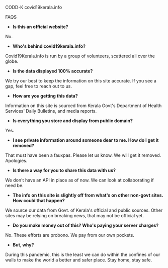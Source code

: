 CODD-K covid19kerala.info

FAQS

* **Is this an official website?**

No.

* **Who's behind covid19kerala.info?**

Covid19Kerala.info is run by a group of volunteers, scattered all over the globe.

* **Is the data displayed 100% accurate?**

We try our best to keep the information on this site accurate. If you see a gap, feel free to reach out to us. 

* **How are you getting this data?**

Information on this site is sourced from Kerala Govt's Department of Health Services' Daily Bulletins, and media reports.

* **Is everything you store and display from public domain?**

Yes.

* **I see private information around someone dear to me. How do I get it removed?**

That must have been a fauxpas. Please let us know. We will get it removed. Apologies.

* **Is there a way for you to share this data with us?**

We don't have an API in place as of now. We can look at collaborating if need be.

* **The info on this site is slightly off from what's on other non-govt sites. How could that happen?**

We source our data from Govt. of Kerala's official and public sources. Other sites may be relying on breaking news, that may not be official yet.

* **Do you make money out of this? Who's paying your server charges?**

No. These efforts are probono. We pay from our own pockets.

* **But, why?**

During this pandemic, this is the least we can do within the confines of our walls to make the world a better and safer place. Stay home, stay safe.
